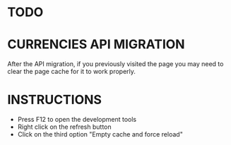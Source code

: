# TODO

# CURRENCIES API MIGRATION

After the API migration, if you previously visited the page you may need to clear the page cache for it to work properly.

# INSTRUCTIONS

- Press F12 to open the development tools
- Right click on the refresh button
- Click on the third option "Empty cache and force reload"